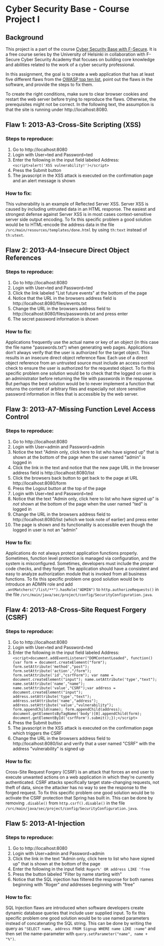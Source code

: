 # Cyber Security Base - Course Project I
## Background
This project is a part of the course [Cyber Security Base with F-Secure](https://cybersecuritybase.github.io/). It is a free course series by the University of Helsinki in collaboration with F-Secure Cyber Security Academy that focuses on building core knowledge and abilities related to the work of a cyber security professional.

In this assignment, the goal is to create a web application that has at least five different flaws from the [OWASP top ten list](https://www.owasp.org/index.php/Top_10_2013-Top_10), point out the flaws in the software, and provide the steps to fix them.

To create the right conditions, make sure to clear browser cookies and restart the web server before trying to reproduce the flaws. Otherwise, the prerequisites might not be correct. In the following text, the assumption is that the site is running under http://localhost:8080.

## Flaw 1: 2013-A3-Cross-Site Scripting (XSS)
### Steps to reproduce:
1. Go to http://localhost:8080
2. Login with User=ted and Password=ted
3. Enter the following in the input field labeled Address: `<script>alert('XSS vulnerability!')</script>`
4. Press the Submit button
5. The javascript in the XSS attack is executed on the confirmation page and an alert message is shown

### How to fix:
This vulnerability is an example of Reflected Server XSS. Server XSS is caused by including untrusted data in an HTML response. The easiest and strongest defense against Server XSS is in most cases context-sensitive server side output encoding. To fix this specific problem a good solution would be to HTML-encode the address data in the file `/src/main/resources/templates/done.html` by using `th:text` instead of `th:utext`.

## Flaw 2: 2013-A4-Insecure Direct Object References
### Steps to reproduce:
1. Go to http://localhost:8080
2. Login with User=ted and Password=ted
3. Click the link labeled "List future events" at the bottom of the page
4. Notice that the URL in the browsers address field is http://localhost:8080/files/events.txt
5. Change the URL in the browsers address field to http://localhost:8080/files/passwords.txt and press enter
6. The secret password information is shown

### How to fix:
Applications frequently use the actual name or key of an object (in this case the file name "passwords.txt") when generating web pages. Applications don’t always verify that the user is authorized for the target object. This results in an insecure direct object reference flaw. Each use of a direct object reference from an untrusted source must include an access control check to ensure the user is authorized for the requested object. To fix this specific problem one solution would be to check that the logged on user is an administrator before returning the file with passwords in the response. But perhaps the best solution would be to never implement a function that returns the content of arbitrary files and especially not store sensitive password information in files that is accessible by the web server.

## Flaw 3: 2013-A7-Missing Function Level Access Control
### Steps to reproduce:
1. Go to http://localhost:8080
2. Login with User=admin and Password=admin
3. Notice the text "Admin only, click here to list who have signed up" that is shown at the bottom of the page when the user named "admin" is logged in
4. Click the link in the text and notice that the new page URL in the browser address field is http://localhost:8080/list
5. Click the browsers back button to get back to the page at URL http://localhost:8080/form
6. Press the Logout button at the top of the page
7. Login with User=ted and Password=ted
8. Notice that the text "Admin only, click here to list who have signed up" is _not_ shown at the bottom of the page when the user named "ted" is logged in
9. Change the URL in the browsers address field to http://localhost:8080/list (which we took note of earlier) and press enter
10. The page is shown and its functionality is accessible even though the logged in user is not an "admin"

### How to fix:
Applications do not always protect application functions properly. Sometimes, function level protection is managed via configuration, and the system is misconfigured. Sometimes, developers must include the proper code checks, and they forget. The application should have a consistent and easy to analyze authorization module that is invoked from all business functions. To fix this specific problem one good solution would be to introduce an ADMIN role and add `.antMatchers("/list/**").hasRole("ADMIN")` to `http.authorizeRequests()` in the file `/src/main/java/sec/project/config/SecurityConfiguration.java`.

## Flaw 4: 2013-A8-Cross-Site Request Forgery (CSRF)
### Steps to reproduce:
1. Go to http://localhost:8080
2. Login with User=ted and Password=ted
3. Enter the following in the input field labeled Address: `<script>document.addEventListener("DOMContentLoaded", function() {var form = document.createElement("form"); form.setAttribute('method',"post"); form.setAttribute('action',"/form"); form.setAttribute('id',"csrfForm"); var name = document.createElement("input"); name.setAttribute('type',"text"); name.setAttribute('name',"name"); name.setAttribute('value',"CSRF");var address = document.createElement("input"); address.setAttribute('type',"text"); address.setAttribute('name',"address"); address.setAttribute('value',"vulnerability"); form.appendChild(name); form.appendChild(address); document.getElementsByTagName('body')[0].appendChild(form); document.getElementById('csrfForm').submit();});</script>`
4. Press the Submit button
5. The javascript in the XSS attack is executed on the confirmation page which triggers the CSRF
6. Change the URL in the browsers address field to http://localhost:8080/list and verify that a user named "CSRF" with the address "vulnerability" is signed up

### How to fix:
Cross-Site Request Forgery (CSRF) is an attack that forces an end user to execute unwanted actions on a web application in which they're currently authenticated. CSRF attacks specifically target state-changing requests, not theft of data, since the attacker has no way to see the response to the forged request. To fix this specific problem one good solution would be to activate the CSRF protection that Spring has built in. This can be done by removing `.disable()` from `http.csrf().disable()` in the file `/src/main/java/sec/project/config/SecurityConfiguration.java`.

## Flaw 5: 2013-A1-Injection
### Steps to reproduce:
1. Go to http://localhost:8080
2. Login with User=admin and Password=admin
3. Click the link in the text "Admin only, click here to list who have signed up" that is shown at the bottom of the page
4. Enter the following in the input field: `Roger%' OR address LIKE 'free`
5. Press the button labeled "Filter by name starting with"
6. Notice that the SQL injection has filtered the response for both names beginning with "Roger" _and_ addresses beginning with "free"

### How to fix:
SQL Injection flaws are introduced when software developers create dynamic database queries that include user supplied input. To fix this specific problem one good solution would be to use named parameters instead of concatenating the SQL string. This can be done by writing the query as `"SELECT name, address FROM Signup WHERE name LIKE :name"` and then set the name-parameter with `query.setParameter("name", name + "%")`.
